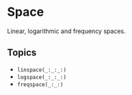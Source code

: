 # Space

Linear, logarithmic and frequency spaces.

## Topics

- ``linspace(_:_:_:)``
- ``logspace(_:_:_:)``
- ``freqspace(_:_:)``
